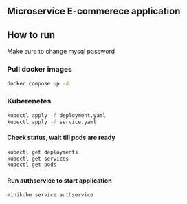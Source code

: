 ## Microservice E-commerece application

## How to run
Make sure to change mysql password


### Pull docker images
```bash
docker compose up -d
```


### Kuberenetes
```bash
kubectl apply -f deployment.yaml
kubectl apply -f service.yaml
```


#### Check status, wait till pods are ready
```bash
kubectl get deployments
kubectl get services
kubectl get pods
```

#### Run authservice to start application
```bash
minikube service authservice
```
